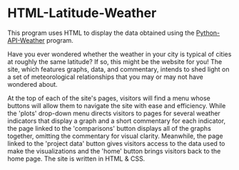 # HTML-Latitude-Weather
This program uses HTML to display the data obtained using the [Python-API-Weather](https://github.com/finnwurtz/Python-API-Weather) program.

Have you ever wondered whether the weather in your city is typical of cities at roughly the same latitude? If so, this might be the website for you! The site, which features graphs, data, and commentary, intends to shed light on a set of meteorological relationships that you may or may not have wondered about.

At the top of each of the site's pages, visitors will find a menu whose buttons will allow them to navigate the site with ease and efficiency. While the 'plots' drop-down menu directs visitors to pages for several weather indicators that display a graph and a short commentary for each indicator, the page linked to the 'comparisons' button displays all of the graphs together, omitting the commentary for visual clarity. Meanwhile, the page linked to the 'project data' button gives visitors access to the data used to make the visualizations and the 'home' button brings visitors back to the home page. The site is written in HTML & CSS.